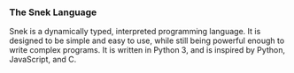 ### The Snek Language
Snek is a dynamically typed, interpreted programming language. It is designed to be simple and easy to use, while still being powerful enough to write complex programs. It is written in Python 3, and is inspired by Python, JavaScript, and C.
